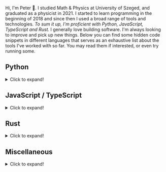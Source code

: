 Hi, I'm Peter 👋. I studied Math & Physics at University of Szeged, and graduated as a physicist in 2021. I started to learn programming in the beginning of 2018 and since then I used a broad range of tools and technologies. _To sum it up, I'm proficient with Python, JavaScript, TypeScript and Rust._ I generally love building software. I'm always looking to improve and pick up new things. Below you can find some hidden code snippets in different languages that serves as an exhaustive list about the tools I've worked with so far. You may read them if interested, or even try running some.

## Python

<details>
  <summary>Click to expand!</summary>

```python
from dataclasses import dataclass
from enum import Enum, auto
from typing import Tuple, List

class ExperienceLevel(Enum):
    BASIC = auto()
    INTERMEDIATE = auto()
    EXPERIENCED = auto()
    ADVANCED = auto()
    EXPERT = auto()

@dataclass
class Library:
    name: str
    experience_level: ExperienceLevel
    contributed: bool = False

    def __str__(self):
        return f"{self.name}: {self.experience_level.name} {'(contributed)' if self.contributed else ''}"


@dataclass
class Info:
    libs: List[Library]
    lang: Tuple[str, ExperienceLevel] = ("Python", ExperienceLevel.ADVANCED)

    def build_skill_str(self) -> str:
        return f"{self.lang[0]}: {self.lang[1].name}\n" + "\n".join(map(str, [lib for lib in self.libs]))

if __name__ == "__main__":
    info = Info([
        Library("Numpy", ExperienceLevel.ADVANCED),
        Library("Scipy", ExperienceLevel.EXPERIENCED),
        Library("Matplotlib", ExperienceLevel.EXPERIENCED, contributed=True),
        Library("Pandas", ExperienceLevel.INTERMEDIATE),
        Library("Jupyter Notebook", ExperienceLevel.ADVANCED)
        Library("Django", ExperienceLevel.BASIC),
        Library("Scikit-learn", ExperienceLevel.EXPERIENCED),
        Library("Tensorflow", ExperienceLevel.BASIC),
        Library("PyQt5", ExperienceLevel.INTERMEDIATE),
        Library("OpenCV", ExperienceLevel.BASIC)
    ])
    print(info.build_skill_str())

```

</details>

## JavaScript / TypeScript

<details>
  <summary>Click to expand!</summary>

You may run this on [CodeSandbox](https://codesandbox.io/s/skills-4u41y?file=/src/App.tsx).

```tsx
import React from "react";

interface Info {
  libs: Library[];
}

enum ExperienceLevel {
  Basic,
  Intermediate,
  Experienced,
  Advanced,
  Expert,
}

interface Library {
  name: string;
  experience_level: ExperienceLevel;
}

const info: Info = {
  libs: [
    { name: "React", experience_level: ExperienceLevel.Experienced },
    { name: "Next.js", experience_level: ExperienceLevel.Intermediate },
    { name: "Node.js", experience_level: ExperienceLevel.Experienced },
    { name: "Express", experience_level: ExperienceLevel.Intermediate },
    { name: "GraphQL", experience_level: ExperienceLevel.Intermediate },
    { name: "TypeORM", experience_level: ExperienceLevel.Basic },
  ],
};

export const Skills: React.FC<{}> = () => {
  return (
    <div style={{ display: "grid", placeItems: "center" }}>
      <p>JavaScript: Experienced</p>
      <p>TypeScript: Experienced</p>
      {info.libs.map((lib) => (
        <p>{lib.name + ": " + ExperienceLevel[lib.experience_level]}</p>
      ))}
    </div>
  );
};
```

</details>

## Rust

<details>
  <summary>Click to expand!</summary>

You may run this on [Rust Playground](https://play.rust-lang.org/?version=stable&mode=debug&edition=2018&gist=d032609c288a817627627d76848fdb0d).

```rust
#[derive(Debug)]
struct Info<'a> {
    libs: Vec<Library<'a>>
}

#[derive(Debug)]
#[allow(dead_code)]
enum ExperienceLevel {
    Basic,
    Intermediate,
    Experienced,
    Advanced,
    Expert,
}

#[derive(Debug)]
struct Library<'a> {
    name: &'a str,
    exp: ExperienceLevel,
}

impl Default for Info<'_> {
    fn default() -> Self {
        let libs = vec![
            Library { name: "serde", exp: ExperienceLevel::Experienced },
            Library { name: "rayon", exp: ExperienceLevel::Experienced },
            Library { name: "pyo3", exp: ExperienceLevel::Intermediate },
            Library { name: "rocket" , exp: ExperienceLevel::Intermediate },
            Library { name: "tokio" , exp: ExperienceLevel::Intermediate },
        ];
        Info {
            libs
        }
    }
}

fn main() {
    let libs: Info = Default::default();
    println!("Rust: ExperienceLevel::Experienced");
    println!("{:#?}", libs);
}
```

</details>

## Miscellaneous

<details>
  <summary>Click to expand!</summary>
Things that would be a mistake leaving out..

## Docker

```dockerfile
FROM my_experience
COPY . .
EXPOSE Docker
ENV experience_level BASIC
RUN ["echo", "$experience_level"]
```

## PostgreSQL

```sql
SELECT lib_name, experience_level
FROM my_experience
WHERE lib_name='PostgreSQL';
```

## C#

```cs
using System;

class Experience
{
   public static string GetExperience()
   {
       throw new TimeoutException("I'm just learning C#, there's nothing fancy here yet!");
   }

   public static void Main()
   {
      GetExperience();
   }
}
```

## C

```c
#include <stdio.h>

int main(int argc, char *argv[]) {
    println("Nothing fancy here either, yet!");
}
```

## Git

```bash
git add my_experience/git &&
git commit -m "updated experience" &&
git tag -a "0.1.0" -m "first release" &&
git push --tags
```

## Linux & bash

```bash
$ history | awk 'BEGIN {FS="[ \t]+|\\|"} {print $3}' | sort | uniq -c | sort -nr | head
    178 git
    111 cd
     78 yarn
     31 cargo
     20 python3
     17 ssh
     15 exa
     14 eval
     13 rustup
     13 rg
```

## HTML & CSS

```html
<html>
  <head>
    <style>
      .experience-level {
        transform: rotateY(180deg) !important;
      }
    </style>
  </head>
  <body>
    <h1 class="experience-level">Experience level:</h1>
    <script src="../display_my_basic_experience.js"></script>
  </body>
</html>
```

## Theory, interests and others

I have experience with OOP and functional programming.
I'm familiar with data structures and algorithms.
I'm generally well-versed in math.
I have a broad interest range, currently the most exciting topics for me are: concurrent programming, Rust, probability theory, machine learning.
[According to CodersRank, I'm amongst the top 5 developer with Python, Jupyter Notebook and Rust in Hungary (which might be an overstatement if you ask me).](https://profile.codersrank.io/user/ptrskay3)

</details>
